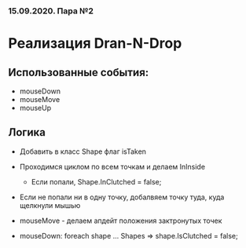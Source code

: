 ### 15.09.2020. Пара №2

# Реализация Dran-N-Drop

## Использованные события:

* mouseDown
* mouseMove
* mouseUp

## Логика

* Добавить в класс Shape флаг isTaken
* Проходимся циклом по всем точкам и делаем InInside

    * Если попали, Shape.InClutched = false;

* Если не попали ни в одну точку, добалвяем точку туда, куда щелкнули мышью
* mouseMove - делаем апдейт положения зактронутых точек
* mouseDown: foreach shape ... Shapes => shape.IsClutched = false;